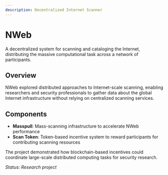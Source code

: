 ```yaml
---
description: Decentralized Internet Scanner
---
```


# NWeb

A decentralized system for scanning and cataloging the Internet, distributing the massive computational task across a network of participants.

## Overview

NWeb explored distributed approaches to Internet-scale scanning, enabling researchers and security professionals to gather data about the global Internet infrastructure without relying on centralized scanning services.

## Components

- **Masspull**: Mass-scanning infrastructure to accelerate NWeb performance
- **Scan Token**: Token-based incentive system to reward participants for contributing scanning resources

The project demonstrated how blockchain-based incentives could coordinate large-scale distributed computing tasks for security research.

_Status: Research project_

